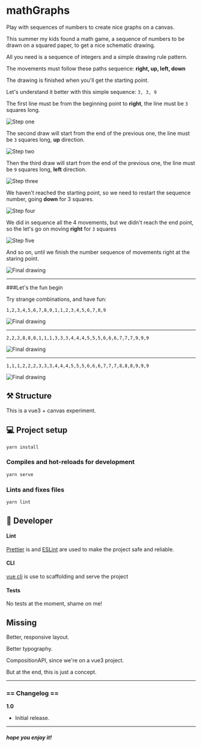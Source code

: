 # mathGraphs

Play with sequences of numbers to create nice graphs on a canvas.

This summer my kids found a math game, a sequence of numbers to be drawn on a squared paper, to get a nice schematic drawing.

All you need is a sequence of integers and a simple drawing rule pattern.

The movements must follow these paths sequence: **right, up, left, down**

The drawing is finished when you'll get the starting point.

Let's understand it better with this simple sequence: `3, 3, 9`

The first line must be from the beginning point to **right**, the line must be `3` squares long.

![Step one](readme/step1.png?raw=true "Step one")

The second draw will start from the end of the previous one, the line must be `3` squares long, **up** direction.

![Step two](readme/step2.png?raw=true "Step two")   
 
Then the third draw will start from the end of the previous one, the line must be `9` squares long, **left** direction.

![Step three](readme/step3.png?raw=true "Step three")   

We haven't reached the starting point, so we need to restart the sequence number, going **down** for 3 squares.

![Step four](readme/step4.png?raw=true "Step four")   

We did in sequence all the 4 movements, but we didn't reach the end point, so the let's go on moving **right** for `3` squares 

![Step five](readme/step5.png?raw=true "Step five")   

And so on, until we finish the number sequence of movements right at the staring point. 

![Final drawing](readme/final.png?raw=true "Final drawing")

___

###Let's the fun begin

Try strange combinations, and have fun:

`1,2,3,4,5,6,7,8,9,1,1,2,3,4,5,6,7,8,9`

![Final drawing](readme/example1.png?raw=true "Final drawing")

___ 

`2,2,2,8,8,8,1,1,1,3,3,3,4,4,4,5,5,5,6,6,6,7,7,7,9,9,9`

![Final drawing](readme/example2.png?raw=true "Final drawing")

___
  
`1,1,1,2,2,2,3,3,3,4,4,4,5,5,5,6,6,6,7,7,7,8,8,8,9,9,9`

![Final drawing](readme/example3.png?raw=true "Final drawing")

## ⚒ Structure

This is a vue3 + canvas experiment.


## ‍💻 Project setup

```
yarn install
```

### Compiles and hot-reloads for development
```
yarn serve
```

### Lints and fixes files
```
yarn lint
```

## 👾 Developer

#### Lint

[Prettier](https://prettier.io) is and [ESLint](https://eslint.org/) are used to make the project safe and reliable.

#### CLI

[vue cli](https://cli.vuejs.org/) is use to scaffolding and serve the project
#### Tests

No tests at the moment, shame on me!

## Missing 

Better, responsive layout. 

Better typography.

CompositionAPI, since we're on a vue3 project. 

But at the end, this is just a concept. 

___

### == Changelog ==

**1.0**

 - Initial release.


--- 

##### hope you enjoy it!

